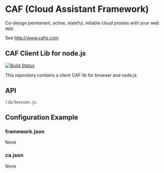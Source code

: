 # CAF (Cloud Assistant Framework)

Co-design permanent, active, stateful, reliable cloud proxies with your web app.

See http://www.cafjs.com 

## CAF Client Lib for node.js
[![Build Status](http://ci.cafjs.com/api/badges/cafjs/caf_cli/status.svg)](http://ci.cafjs.com/cafjs/caf_cli)



This repository contains a client CAF lib for browser and node.js

## API

    lib/Session.js
 
## Configuration Example

### framework.json

None


### ca.json

None
        
            
 
